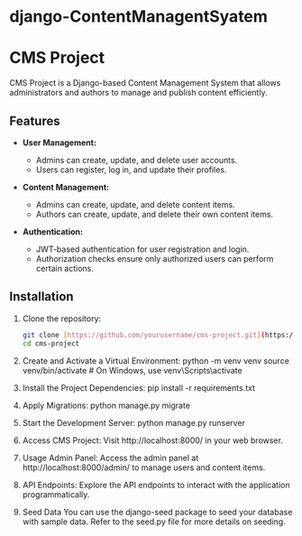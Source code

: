 # django-ContentManagentSyatem

# CMS Project

CMS Project is a Django-based Content Management System that allows administrators and authors to manage and publish content efficiently.

## Features

- **User Management:**
  - Admins can create, update, and delete user accounts.
  - Users can register, log in, and update their profiles.

- **Content Management:**
  - Admins can create, update, and delete content items.
  - Authors can create, update, and delete their own content items.

- **Authentication:**
  - JWT-based authentication for user registration and login.
  - Authorization checks ensure only authorized users can perform certain actions.

## Installation

1. Clone the repository:

   ```bash
   git clone [https://github.com/yourusername/cms-project.git](https://github.com/nawaz-07/django-ContentManagentSyatem.git)
   cd cms-project

2. Create and Activate a Virtual Environment:
python -m venv venv
source venv/bin/activate  # On Windows, use venv\Scripts\activate


3. Install the Project Dependencies:
pip install -r requirements.txt


4. Apply Migrations:
python manage.py migrate


5. Start the Development Server:
python manage.py runserver


6. Access CMS Project:
Visit http://localhost:8000/ in your web browser.

7. Usage
Admin Panel: Access the admin panel at http://localhost:8000/admin/ to manage users and content items.

8. API Endpoints: Explore the API endpoints to interact with the application programmatically.

9. Seed Data
You can use the django-seed package to seed your database with sample data. Refer to the seed.py file for more details on seeding.
